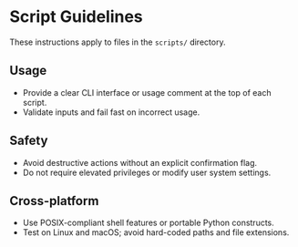 # Script Guidelines

These instructions apply to files in the `scripts/` directory.

## Usage
- Provide a clear CLI interface or usage comment at the top of each script.
- Validate inputs and fail fast on incorrect usage.

## Safety
- Avoid destructive actions without an explicit confirmation flag.
- Do not require elevated privileges or modify user system settings.

## Cross-platform
- Use POSIX-compliant shell features or portable Python constructs.
- Test on Linux and macOS; avoid hard-coded paths and file extensions.

